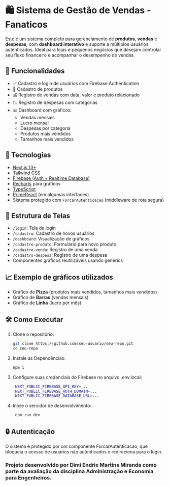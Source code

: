 # 🛍️ Sistema de Gestão de Vendas - Fanaticos

Este é um sistema completo para gerenciamento de **produtos**, **vendas** e **despesas**, com **dashboard interativo** e suporte a múltiplos usuários autenticados. Ideal para lojas e pequenos negócios que desejam controlar seu fluxo financeiro e acompanhar o desempenho de vendas.

## 🚀 Funcionalidades

- ✅ Cadastro e login de usuários com Firebase Authentication
- 🛒 Cadastro de produtos
- 💰 Registro de vendas com data, valor e produto relacionado
- 📉 Registro de despesas com categorias
- 📊 Dashboard com gráficos:
  - Vendas mensais
  - Lucro mensal
  - Despesas por categoria
  - Produtos mais vendidos
  - Tamanhos mais vendidos

## 🧠 Tecnologias

- [Next.js 13+](https://nextjs.org/)
- [Tailwind CSS](https://tailwindcss.com/)
- [Firebase (Auth + Realtime Database)](https://firebase.google.com/)
- [Recharts](https://recharts.org/) para gráficos
- [TypeScript](https://www.typescriptlang.org/)
- [PrimeReact](https://primereact.org/) (em algumas interfaces)
- Sistema protegido com `ForcarAutenticacao` (middleware de rota segura)

## 📂 Estrutura de Telas

- `/login`: Tela de login
- `/cadastro`: Cadastro de novos usuários
- `/dashboard`: Visualização de gráficos
- `/cadastro-produto`: Formulário para novo produto
- `/cadastro-venda`: Registro de uma venda
- `/cadastro-despesa`: Registro de uma despesa
- Componentes gráficos reutilizáveis usando generics

## 📈 Exemplo de gráficos utilizados

- Gráfico de **Pizza** (produtos mais vendidos, tamanhos mais vendidos)
- Gráfico de **Barras** (vendas mensais)
- Gráfico de **Linha** (lucro por mês)

## 🛠️ Como Executar

1. Clone o repositório:
   ```bash
   git clone https://github.com/seu-usuario/seu-repo.git
   cd seu-repo

2. Instale as Dependências:
   ```bash
   npm i

3. Configure suas credenciais do Firebase no arquivo .env.local:
   ```bash
    NEXT_PUBLIC_FIREBASE_API_KEY=...
    NEXT_PUBLIC_FIREBASE_AUTH_DOMAIN=...
    NEXT_PUBLIC_FIREBASE_DATABASE_URL=...

4. Inicie o servidor de desenvolvimento:
   ```bash
    npm run dev


## 🔒 Autenticação

O sistema é protegido por um componente ForcarAutenticacao, que bloqueia o acesso de usuários não autenticados e redireciona para o login.

### Projeto desenvolvido por Dimi Endrix Martins Miranda como parte da avaliação da disciplina Administração e Economia para Engenheiros.